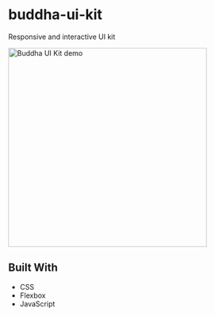 # buddha-ui-kit

Responsive and interactive UI kit

<img src="http://zillberrycom.fatcow.com/buddha-ui-kit/buddha-ui-kit.gif" width="400" alt="Buddha UI Kit demo">

## Built With

* CSS
* Flexbox
* JavaScript
